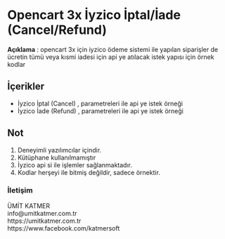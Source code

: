 # Opencart 3x İyzico İptal/İade (Cancel/Refund)
**Açıklama** : opencart 3x için iyzico ödeme sistemi ile yapılan siparişler de ücretin tümü veya kısmi iadesi için api ye atılacak istek yapısı için örnek kodlar


## İçerikler 
 - İyzico İptal (Cancel) , parametreleri ile api ye istek örneği
 - İyzico İade (Refund)  , parametreleri ile api ye istek örneği


## Not

1. Deneyimli yazılımcılar içindir.
2. Kütüphane kullanılmamıştır
3. İyzico api si ile işlemler sağlanmaktadır.
4. Kodlar herşeyi ile bitmiş değildir, sadece örnektir.

<h3 id="iletisim">İletişim</h3>
ÜMİT KATMER
<br>info@umitkatmer.com.tr
<br>https://umitkatmer.com.tr
<br>https://www.facebook.com/katmersoft

